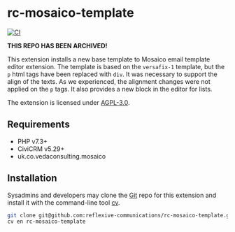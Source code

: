 # rc-mosaico-template

[![CI](https://github.com/reflexive-communications/rc-mosaico-template/actions/workflows/main.yml/badge.svg)](https://github.com/reflexive-communications/rc-mosaico-template/actions/workflows/main.yml)

**THIS REPO HAS BEEN ARCHIVED!**

This extension installs a new base template to Mosaico email template editor extension.
The template is based on the `versafix-1` template, but the `p` html tags have been replaced with `div`.
It was necessary to support the align of the texts.
As we experienced, the alignment changes were not applied on the `p` tags. It also provides a new block in the editor for lists.

The extension is licensed under [AGPL-3.0](LICENSE.txt).

## Requirements

-   PHP v7.3+
-   CiviCRM v5.29+
-   uk.co.vedaconsulting.mosaico

## Installation

Sysadmins and developers may clone the [Git](https://en.wikipedia.org/wiki/Git) repo for this extension and install it with the command-line tool [cv](https://github.com/civicrm/cv).

```bash
git clone git@github.com:reflexive-communications/rc-mosaico-template.git
cv en rc-mosaico-template
```
